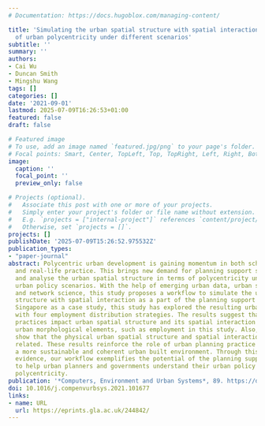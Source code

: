 ```yaml
---
# Documentation: https://docs.hugoblox.com/managing-content/

title: 'Simulating the urban spatial structure with spatial interaction: A case study
  of urban polycentricity under different scenarios'
subtitle: ''
summary: ''
authors:
- Cai Wu
- Duncan Smith
- Mingshu Wang
tags: []
categories: []
date: '2021-09-01'
lastmod: 2025-07-09T16:26:53+01:00
featured: false
draft: false

# Featured image
# To use, add an image named `featured.jpg/png` to your page's folder.
# Focal points: Smart, Center, TopLeft, Top, TopRight, Left, Right, BottomLeft, Bottom, BottomRight.
image:
  caption: ''
  focal_point: ''
  preview_only: false

# Projects (optional).
#   Associate this post with one or more of your projects.
#   Simply enter your project's folder or file name without extension.
#   E.g. `projects = ["internal-project"]` references `content/project/deep-learning/index.md`.
#   Otherwise, set `projects = []`.
projects: []
publishDate: '2025-07-09T15:26:52.975532Z'
publication_types:
- "paper-journal"
abstract: Polycentric urban development is gaining momentum in both scholarly research
  and real-life practice. This brings new demand for planning support systems to simulate
  and analyse the urban spatial structure in terms of polycentricity under various
  urban policy scenarios. With the help of emerging urban data, urban simulation techniques,
  and network science, this study proposes a workflow to simulate the urban spatial
  structure with spatial interaction as a part of the planning support system. Using
  Singapore as a case study, this study has explored the resulting urban spatial structure
  with four employment distribution strategies. The results suggest that planning
  practices impact urban spatial structure and its spatial interaction by redistributing
  urban morphological elements, such as employment in this study. Also, our results
  show that the physical urban spatial structure and spatial interaction are closely
  related. These results reinforce the role of urban planning practice to achieve
  a more sustainable and coherent urban built environment. Through this empirical
  evidence, our workflow exemplifies the potential of the planning support system
  to help urban planners and governments understand their urban policy regarding urban
  polycentricity.
publication: '*Computers, Environment and Urban Systems*, 89. https://doi.org/10.1016/j.compenvurbsys.2021.101677'
doi: 10.1016/j.compenvurbsys.2021.101677
links:
- name: URL
  url: https://eprints.gla.ac.uk/244842/
---
```

